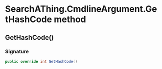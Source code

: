 # SearchAThing.CmdlineArgument.GetHashCode method
## GetHashCode()
### Signature
```csharp
public override int GetHashCode()
```

